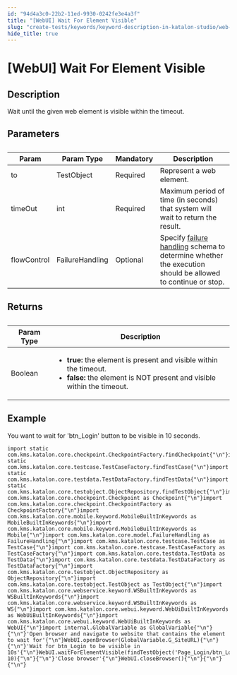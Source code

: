 ```yaml
---
id: "94d4a3c0-22b2-11ed-9930-0242fe3e4a3f"
title: "[WebUI] Wait For Element Visible"
slug: "create-tests/keywords/keyword-description-in-katalon-studio/web-ui-keywords/webui-wait-for-element-visible"
hide_title: true
---
```


# <a id="id_0" class="anchor_top_offset"/><a id="ariaid-title1" class="anchor_top_offset"/>[WebUI] Wait For Element Visible


## <a id="id_0__id_1" class="anchor_top_offset"/>Description

              
<p xmlns="http://www.w3.org/1999/xhtml" className="p">Wait until the given web element is visible within the   timeout.</p> 
      

## <a id="id_0__id_2" class="anchor_top_offset"/>Parameters

              
<table xmlns="http://www.w3.org/1999/xhtml" className="table anchor_top_offset" id="id_0__bb0e0aa4-880a-4f71-9961-a624d87773f2"><caption /><thead className="thead"><tr className><th className="entry anchor_top_offset" id="id_0__bb0e0aa4-880a-4f71-9961-a624d87773f2__entry__1">Param</th><th className="entry anchor_top_offset" id="id_0__bb0e0aa4-880a-4f71-9961-a624d87773f2__entry__2">Param Type</th><th className="entry anchor_top_offset" id="id_0__bb0e0aa4-880a-4f71-9961-a624d87773f2__entry__3">Mandatory</th><th className="entry anchor_top_offset" id="id_0__bb0e0aa4-880a-4f71-9961-a624d87773f2__entry__4">Description</th></tr></thead><tbody className="tbody"><tr className><td className="entry" headers="id_0__bb0e0aa4-880a-4f71-9961-a624d87773f2__entry__1 id_0__bb0e0aa4-880a-4f71-9961-a624d87773f2__entry__2 id_0__bb0e0aa4-880a-4f71-9961-a624d87773f2__entry__3 id_0__bb0e0aa4-880a-4f71-9961-a624d87773f2__entry__4 ">to</td><td className="entry" headers="id_0__bb0e0aa4-880a-4f71-9961-a624d87773f2__entry__1 id_0__bb0e0aa4-880a-4f71-9961-a624d87773f2__entry__2 id_0__bb0e0aa4-880a-4f71-9961-a624d87773f2__entry__3 id_0__bb0e0aa4-880a-4f71-9961-a624d87773f2__entry__4 ">TestObject</td><td className="entry" headers="id_0__bb0e0aa4-880a-4f71-9961-a624d87773f2__entry__1 id_0__bb0e0aa4-880a-4f71-9961-a624d87773f2__entry__2 id_0__bb0e0aa4-880a-4f71-9961-a624d87773f2__entry__3 id_0__bb0e0aa4-880a-4f71-9961-a624d87773f2__entry__4 ">Required</td><td className="entry" headers="id_0__bb0e0aa4-880a-4f71-9961-a624d87773f2__entry__1 id_0__bb0e0aa4-880a-4f71-9961-a624d87773f2__entry__2 id_0__bb0e0aa4-880a-4f71-9961-a624d87773f2__entry__3 id_0__bb0e0aa4-880a-4f71-9961-a624d87773f2__entry__4 ">Represent a web element.</td></tr><tr className><td className="entry" headers="id_0__bb0e0aa4-880a-4f71-9961-a624d87773f2__entry__1 id_0__bb0e0aa4-880a-4f71-9961-a624d87773f2__entry__2 id_0__bb0e0aa4-880a-4f71-9961-a624d87773f2__entry__3 id_0__bb0e0aa4-880a-4f71-9961-a624d87773f2__entry__4 ">timeOut</td><td className="entry" headers="id_0__bb0e0aa4-880a-4f71-9961-a624d87773f2__entry__1 id_0__bb0e0aa4-880a-4f71-9961-a624d87773f2__entry__2 id_0__bb0e0aa4-880a-4f71-9961-a624d87773f2__entry__3 id_0__bb0e0aa4-880a-4f71-9961-a624d87773f2__entry__4 ">int</td><td className="entry" headers="id_0__bb0e0aa4-880a-4f71-9961-a624d87773f2__entry__1 id_0__bb0e0aa4-880a-4f71-9961-a624d87773f2__entry__2 id_0__bb0e0aa4-880a-4f71-9961-a624d87773f2__entry__3 id_0__bb0e0aa4-880a-4f71-9961-a624d87773f2__entry__4 ">Required</td><td className="entry" headers="id_0__bb0e0aa4-880a-4f71-9961-a624d87773f2__entry__1 id_0__bb0e0aa4-880a-4f71-9961-a624d87773f2__entry__2 id_0__bb0e0aa4-880a-4f71-9961-a624d87773f2__entry__3 id_0__bb0e0aa4-880a-4f71-9961-a624d87773f2__entry__4 ">Maximum period of time (in seconds) that system will wait to         return the result.</td></tr><tr className><td className="entry" headers="id_0__bb0e0aa4-880a-4f71-9961-a624d87773f2__entry__1 id_0__bb0e0aa4-880a-4f71-9961-a624d87773f2__entry__2 id_0__bb0e0aa4-880a-4f71-9961-a624d87773f2__entry__3 id_0__bb0e0aa4-880a-4f71-9961-a624d87773f2__entry__4 ">flowControl</td><td className="entry" headers="id_0__bb0e0aa4-880a-4f71-9961-a624d87773f2__entry__1 id_0__bb0e0aa4-880a-4f71-9961-a624d87773f2__entry__2 id_0__bb0e0aa4-880a-4f71-9961-a624d87773f2__entry__3 id_0__bb0e0aa4-880a-4f71-9961-a624d87773f2__entry__4 ">FailureHandling</td><td className="entry" headers="id_0__bb0e0aa4-880a-4f71-9961-a624d87773f2__entry__1 id_0__bb0e0aa4-880a-4f71-9961-a624d87773f2__entry__2 id_0__bb0e0aa4-880a-4f71-9961-a624d87773f2__entry__3 id_0__bb0e0aa4-880a-4f71-9961-a624d87773f2__entry__4 ">Optional</td><td className="entry" headers="id_0__bb0e0aa4-880a-4f71-9961-a624d87773f2__entry__1 id_0__bb0e0aa4-880a-4f71-9961-a624d87773f2__entry__2 id_0__bb0e0aa4-880a-4f71-9961-a624d87773f2__entry__3 id_0__bb0e0aa4-880a-4f71-9961-a624d87773f2__entry__4 ">Specify <a className="xref" href="/docs/maintain/configure-failure-handling-settings-in-katalon-studio">failure handling</a> schema to         determine whether the execution should be allowed to continue or         stop.</td></tr></tbody></table> 
      

## <a id="id_0__id_3" class="anchor_top_offset"/>Returns

              
<table xmlns="http://www.w3.org/1999/xhtml" className="table anchor_top_offset" id="id_0__9fa8d334-1ac0-42d4-9e65-73872a338d26"><caption /><thead className="thead"><tr className><th className="entry anchor_top_offset" id="id_0__9fa8d334-1ac0-42d4-9e65-73872a338d26__entry__1">Param Type</th><th className="entry anchor_top_offset" id="id_0__9fa8d334-1ac0-42d4-9e65-73872a338d26__entry__2">Description</th></tr></thead><tbody className="tbody"><tr className><td className="entry" headers="id_0__9fa8d334-1ac0-42d4-9e65-73872a338d26__entry__1 id_0__9fa8d334-1ac0-42d4-9e65-73872a338d26__entry__2 ">Boolean</td><td className="entry" headers="id_0__9fa8d334-1ac0-42d4-9e65-73872a338d26__entry__1 id_0__9fa8d334-1ac0-42d4-9e65-73872a338d26__entry__2 ">         <ul className="ul"><li className="li">             <strong className="ph b">true:</strong> the element is present and visible             within the timeout.</li><li className="li">             <strong className="ph b">false:</strong> the element is NOT present and visible             within the timeout.</li></ul>       </td></tr></tbody></table> 
      

## <a id="id_0__id_4" class="anchor_top_offset"/>Example

              
<p xmlns="http://www.w3.org/1999/xhtml" className="p">You want to wait for 'btn_Login' button to be visible in 10   seconds.</p> 
              
<pre xmlns="http://www.w3.org/1999/xhtml" className="pre codeblock"><code>import static com.kms.katalon.core.checkpoint.CheckpointFactory.findCheckpoint{"\n"}import static com.kms.katalon.core.testcase.TestCaseFactory.findTestCase{"\n"}import static com.kms.katalon.core.testdata.TestDataFactory.findTestData{"\n"}import static com.kms.katalon.core.testobject.ObjectRepository.findTestObject{"\n"}import com.kms.katalon.core.checkpoint.Checkpoint as Checkpoint{"\n"}import com.kms.katalon.core.checkpoint.CheckpointFactory as CheckpointFactory{"\n"}import com.kms.katalon.core.mobile.keyword.MobileBuiltInKeywords as MobileBuiltInKeywords{"\n"}import com.kms.katalon.core.mobile.keyword.MobileBuiltInKeywords as Mobile{"\n"}import com.kms.katalon.core.model.FailureHandling as FailureHandling{"\n"}import com.kms.katalon.core.testcase.TestCase as TestCase{"\n"}import com.kms.katalon.core.testcase.TestCaseFactory as TestCaseFactory{"\n"}import com.kms.katalon.core.testdata.TestData as TestData{"\n"}import com.kms.katalon.core.testdata.TestDataFactory as TestDataFactory{"\n"}import com.kms.katalon.core.testobject.ObjectRepository as ObjectRepository{"\n"}import com.kms.katalon.core.testobject.TestObject as TestObject{"\n"}import com.kms.katalon.core.webservice.keyword.WSBuiltInKeywords as WSBuiltInKeywords{"\n"}import com.kms.katalon.core.webservice.keyword.WSBuiltInKeywords as WS{"\n"}import com.kms.katalon.core.webui.keyword.WebUiBuiltInKeywords as WebUiBuiltInKeywords{"\n"}import com.kms.katalon.core.webui.keyword.WebUiBuiltInKeywords as WebUI{"\n"}import internal.GlobalVariable as GlobalVariable{"\n"}{"\n"}'Open browser and navigate to website that contains the element to wait for'{"\n"}WebUI.openBrowser(GlobalVariable.G_SiteURL){"\n"}{"\n"}'Wait for btn_Login to be visible in 10s'{"\n"}WebUI.waitForElementVisible(findTestObject('Page_Login/btn_Login'), 10){"\n"}{"\n"}'Close browser'{"\n"}WebUI.closeBrowser(){"\n"}{"\n"}{"\n"}</code></pre> 
            
